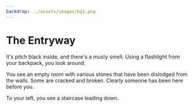 ```yaml
---
backdrop: ../assets/images/bg1.png
---
```


# The Entryway

It's pitch black inside, and there's a musty smell. Using a flashlight from your backpack, you look around.

You see an empty room with various stones that have been dislodged from the walls. Some are cracked and broken. Clearly someone has been here before you.

To your left, you see a staircase leading down.

<Item id="9" />

<Page url="9" instructions="" action="Examine the room" />
